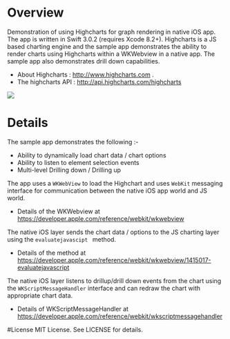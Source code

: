 # Overview
Demonstration of using Highcharts for graph rendering in native iOS app. The app is written in Swift 3.0.2 (requires Xcode 8.2+). Highcharts is a JS based charting engine and the sample app demonstrates the ability to render charts using Highcharts within a WKWebview in a native app. The sample app also demonstrates drill down capabilities.

- About Highcharts : http://www.highcharts.com . 
- The highcharts API : http://api.highcharts.com/highcharts

![](http://www.priyaontech.com/wp-content/uploads/2017/01/highchartdemo.gif)

# Details
The sample app demonstrates the following :-
- Ability to dynamically load chart data / chart options
- Ability to listen to element selection events  
- Multi-level Drilling down / Drilling up 


The app uses a ```WKWebView``` to load the Highchart and uses ```WebKit``` messaging interface for communication between the native iOS app world and JS world. 
 - Details of the WKWebview at https://developer.apple.com/reference/webkit/wkwebview

The native iOS layer sends the chart data / options to the JS charting layer using the ```evaluatejavascipt ``` method. 
 - Details of the method at https://developer.apple.com/reference/webkit/wkwebview/1415017-evaluatejavascript

The native iOS layer listens to drillup/drill down events from the chart using the ```WKScriptMessageHandler``` interface and can redraw the chart with appropriate chart data. 
 - Details of WKScriptMessageHandler at https://developer.apple.com/reference/webkit/wkscriptmessagehandler




#License
MIT License. See LICENSE for details.


